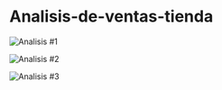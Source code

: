 # Analisis-de-ventas-tienda


![Analisis #1](https://user-images.githubusercontent.com/81868044/187943702-e6ad21b8-dd54-4ee9-819d-31a5caf55b73.png)

![Analisis #2](https://user-images.githubusercontent.com/81868044/187943750-799985ed-0ce8-478b-af2b-37d932087bce.png)

![Analisis #3](https://user-images.githubusercontent.com/81868044/187944118-b7a38cf2-be76-4677-98c1-0bf3832ffa2c.png)
